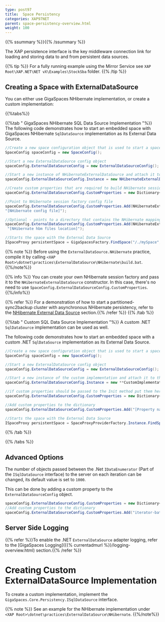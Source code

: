 ```yaml
---
type: post97
title:  Space Persistency
categories: XAP97NET
parent: space-persistency-overview.html
weight: 100
---
```




{{% ssummary  %}}{{% /ssummary %}}



The XAP persistence interface is the key middleware connection link for loading and storing data to and from persistent data sources.


{{% tip %}}
For a fully running example using the Mirror Service see `XAP Root\XAP.NET\NET vX\Examples\StockSba` folder.
{{% /tip %}}



## Creating a Space with ExternalDataSource

You can either use GigaSpaces NHibernate implementation, or create a custom implementation:

{{%tabs%}}

{{%tab "  GigaSpaces NHibernate SQL Data Source Implementation "%}}
The following code demonstrates how to start an embedded space with GigaSpaces NHibernate `SqlDataSource` implementation as its External Data Source.


```csharp
//Create a new space configuration object that is used to start a space
SpaceConfig spaceConfig = new SpaceConfig();

//Start a new ExternalDataSource config object
spaceConfig.ExternalDataSourceConfig = new ExternalDataSourceConfig();

//Start a new instance of NHibernateExternalDataSource and attach it to the config
spaceConfig.ExternalDataSourceConfig.Instance = new NHibernateExternalDataSource();

//Create custom properties that are required to build NHibernate session factory
spaceConfig.ExternalDataSourceConfig.CustomProperties = new Dictionary<string, string>();

//Point to NHibernate session factory config file
spaceConfig.ExternalDataSourceConfig.CustomProperties.Add(NHibernateExternalDataSource.NHibernateConfigProperty,
"[NHibernate config file]");

//Optional - points to a directory that contains the NHibernate mapping files (hbm)
spaceConfig.ExternalDataSourceConfig.CustomProperties.Add(NHibernateExternalDataSource.NHibernateHbmDirectory,
 "[NHibernate hbm files location]");

//Starts the space with the External Data Source
ISpaceProxy persistentSpace = GigaSpacesFactory.FindSpace("/./mySpace", spaceConfig);
```

{{% note %}}
Before using the `ExternalDataSource.NHibernate` practice, compile it by calling `<XAP Root>\dotnet\practices\ExternalDataSource\NHibernate\build.bat`.
{{%/note%}}

{{% info %}}
You can create your own NHibernate session factory and pass it to the `NHibernateExternalDataSource` constructor. In this case, there's no need to use `SpaceConfig.ExternalDataSourceConfig.CustomProperties`.
{{%/info%}}

{{% refer %}} For a demonstration of how to start a partitioned-sync2backup cluster with asynchronous NHibernate persistency, refer to the [NHibernate External Data Source](./hibernate-space-persistency.html) section.{{% /refer %}}
{{% /tab %}}

{{%tab "  Custom SQL Data Source Implementation "%}}
A custom .NET `SqlDataSource` implementation can be used as well.

The following code demonstrates how to start an embedded space with a custom .NET `SqlDataSource` implementation as its External Data Source.


```csharp
//Create a new space configuration object that is used to start a space
SpaceConfig spaceConfig = new SpaceConfig();

//Start a new ExternalDataSource config object
spaceConfig.ExternalDataSourceConfig = new ExternalDataSourceConfig();

//Start a new instance of the custom implementation and attach it to the config
spaceConfig.ExternalDataSourceConfig.Instance = new **CustomImplementation**();

//if custom properties should be passed to the Init method put them here, otherwise there's no need to create a dictionary of custom properties
spaceConfig.ExternalDataSourceConfig.CustomProperties = new Dictionary<string, string>();

//Add custom properties to the dictionary
spaceConfig.ExternalDataSourceConfig.CustomProperties.Add("[Property name]", "[Property value]");

//Starts the space with the External Data Source
ISpaceProxy persistentSpace = SpaceProxyProviderFactory.Instance.FindSpace("/./mySpace", spaceConfig);
```

{{% /tab %}}

{{% /tabs %}}

## Advanced Options

The number of objects passed between the .Net `IDataEnumerator` (Part of the `ISqlDataSource` interface) to the server on each iteration can be changed, its default value is set to `1000`.

This can be done by adding a custom property to the `ExternalDataSourceConfig` object.


```csharp
spaceConfig.ExternalDataSourceConfig.CustomProperties = new Dictionary<string, string>();
//Add custom properties to the dictionary
spaceConfig.ExternalDataSourceConfig.CustomProperties.Add("iterator-batch-size", "[batch size]");
```

## Server Side Logging

{{% refer %}}To enable the .NET `ExternalDataSource` adapter logging, refer to the [GigaSpaces Logging]({{% currentadmurl %}}/logging-overview.html) section.{{% /refer %}}



# Creating Custom ExternalDataSource Implementation

To create a custom implementation, implement the `GigaSpaces.Core.Persistency.ISqlDataSource` interface.


{{% note %}}
See an example for the NHibernate implementation under `<XAP Root>\dotnet\practices\ExternalDataSource\NHibernate`.
{{%/note%}}
